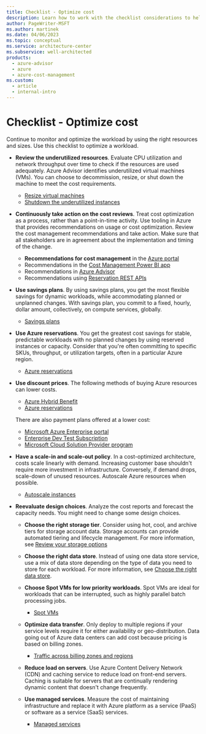 ```yaml
---
title: Checklist - Optimize cost
description: Learn how to work with the checklist considerations to help monitor and optimize workloads by using the right resources and sizes.
author: PageWriter-MSFT
ms.author: martinek
ms.date: 04/06/2023
ms.topic: conceptual
ms.service: architecture-center
ms.subservice: well-architected
products:
  - azure-advisor
  - azure
  - azure-cost-management
ms.custom:
  - article
  - internal-intro
---
```


# Checklist - Optimize cost

Continue to monitor and optimize the workload by using the right resources and sizes. Use this checklist to optimize a workload.

- **Review the underutilized resources**. Evaluate CPU utilization and network throughput over time to check if the resources are used adequately. Azure Advisor identifies underutilized virtual machines (VMs). You can choose to decommission, resize, or shut down the machine to meet the cost requirements.

  - [Resize virtual machines](./optimize-vm.md#resize-virtual-machines)
  - [Shutdown the underutilized instances](./optimize-vm.md#shut-down-underutilized-instances)

- **Continuously take action on the cost reviews**. Treat cost optimization as a process, rather than a point-in-time activity. Use tooling in Azure that provides recommendations on usage or cost optimization. Review the cost management recommendations and take action. Make sure that all stakeholders are in agreement about the implementation and timing of the change.

  - **Recommendations for cost management** in the [Azure portal](https://ms.portal.azure.com/#view/Microsoft_Azure_CostManagement/Menu/~/overview/openedBy/AzurePortal)
  - Recommendations in the [Cost Management Power BI app](https://appsource.microsoft.com/product/power-bi/costmanagement.azurecostmanagementapp)
  - Recommendations in [Azure Advisor](https://portal.azure.com/#blade/Microsoft_Azure_Expert/AdvisorMenuBlade/overview)
  - Recommendations using [Reservation REST APIs](/rest/api/consumption/reservationrecommendations/list)

- **Use savings plans**. By using savings plans, you get the most flexible savings for dynamic workloads, while accommodating planned or unplanned changes. With savings plan, you commit to a fixed, hourly, dollar amount, collectively, on compute services, globally.
  - [Savings plans](/azure/cost-management-billing/savings-plan)

- **Use Azure reservations**. You get the greatest cost savings for stable, predictable workloads with no planned changes by using reserved instances or capacity. Consider that you're often committing to specific SKUs, throughput, or utilization targets, often in a particular Azure region.
  - [Azure reservations](/azure/cost-management-billing/reservations/save-compute-costs-reservations)
  
- **Use discount prices**. The following methods of buying Azure resources can lower costs.

  - [Azure Hybrid Benefit](https://azure.microsoft.com/pricing/hybrid-benefit)
  - [Azure reservations](https://azure.microsoft.com/reservations)

  There are also payment plans offered at a lower cost:

  - [Microsoft Azure Enterprise portal](/azure/cost-management-billing/manage/ea-portal-get-started)
  - [Enterprise Dev Test Subscription](https://azure.microsoft.com/offers/ms-azr-0148p/)
  - [Microsoft Cloud Solution Provider program](https://partner.microsoft.com/membership/cloud-solution-provider)

- **Have a scale-in and scale-out policy**. In a cost-optimized architecture, costs scale linearly with demand. Increasing customer base shouldn't require more investment in infrastructure. Conversely, if demand drops, scale-down of unused resources. Autoscale Azure resources when possible.
  - [Autoscale instances](./optimize-autoscale.md)

- **Reevaluate design choices**. Analyze the cost reports and forecast the capacity needs. You might need to change some design choices.

  - **Choose the right storage tier**. Consider using hot, cool, and archive tiers for storage account data. Storage accounts can provide automated tiering and lifecycle management. For more information, see [Review your storage options](/azure/cloud-adoption-framework/ready/considerations/storage-options)

  - **Choose the right data store**. Instead of using one data store service, use a mix of data store depending on the type of data you need to store for each workload. For more information, see [Choose the right data store](/azure/architecture//guide/technology-choices/data-store-overview).

  - **Choose Spot VMs for low priority workloads**. Spot VMs are ideal for workloads that can be interrupted, such as highly parallel batch processing jobs.

    - [Spot VMs](./optimize-vm.md#spot-vms)

  - **Optimize data transfer**. Only deploy to multiple regions if your service levels require it for either availability or geo-distribution. Data going out of Azure data centers can add cost because pricing is based on billing zones.

    - [Traffic across billing zones and regions](./design-regions.md#traffic-across-billing-zones-and-regions)

  - **Reduce load on servers**. Use Azure Content Delivery Network (CDN) and caching service to reduce load on front-end servers. Caching is suitable for servers that are continually rendering dynamic content that doesn't change frequently.

  - **Use managed services**. Measure the cost of maintaining infrastructure and replace it with Azure platform as a service (PaaS) or software as a service (SaaS) services.

    - [Managed services](./design-paas.md)
